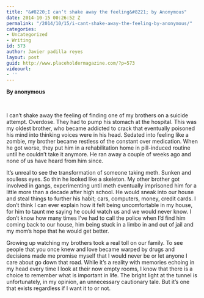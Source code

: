 ```yaml
---
title: "&#8220;I can’t shake away the feeling&#8221; by Anonymous"
date: 2014-10-15 00:26:52 Z
permalink: "/2014/10/15/i-cant-shake-away-the-feeling-by-anonymous/"
categories:
- Uncategorized
- Writing
id: 573
author: Javier padilla reyes
layout: post
guid: http://www.placeholdermagazine.com/?p=573
videourl:
- ''
---
```


**By anonymous**

&nbsp;

I can’t shake away the feeling of finding one of my brothers on a suicide attempt. Overdose. They had to pump his stomach at the hospital. This was my oldest brother, who became addicted to crack that eventually poisoned his mind into thinking voices were in his head. Sedated into feeling like a zombie, my brother became restless of the constant over medication. When he got worse, they put him in a rehabilitation home in pill-induced routine until he couldn’t take it anymore. He ran away a couple of weeks ago and none of us have heard from him since.

<!--more-->


  
It’s unreal to see the transformation of someone taking meth. Sunken and soulless eyes. So thin he looked like a skeleton. My other brother got involved in gangs, experimenting until meth eventually imprisoned him for a little more than a decade after high school. He would sneak into our house and steal things to further his habit; cars, computers, money, credit cards. I don’t think I can ever explain how it felt being uncomfortable in my house, for him to taunt me saying he could watch us and we would never know. I don’t know how many times I’ve had to call the police when I’d find him coming back to our house, him being stuck in a limbo in and out of jail and my mom’s hope that he would get better.

Growing up watching my brothers took a real toll on our family. To see people that you once knew and love became warped by drugs and decisions made me promise myself that I would never be or let anyone I care about go down that road. While it’s a reality with memories echoing in my head every time I look at their now empty rooms, I know that there is a choice to remember what is important in life. The bright light at the tunnel is unfortunately, in my opinion, an unnecessary cautionary tale. But it’s one that exists regardless if I want it to or not.

&nbsp;

&nbsp;